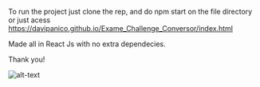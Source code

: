 To run the project just clone the rep, and do npm start on the file directory or just acess https://davipanico.github.io/Exame_Challenge_Conversor/index.html

Made all in React Js with no extra dependecies.

Thank you!

![alt-text](https://cdn.ome.lt/48i_IS07-TmViDqaBCGtdgT7xz4=/570x0/smart/uploads/conteudo/fotos/Akira-1.png)
